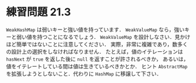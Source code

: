# 練習問題 21.3
`WeakHashMap` は弱いキーと強い値を持っています．
`WeakValueMap` なら，強いキーと弱い値を持つことになるでしょう．
`WeakValueMap` を設計しなさい．見かけほど簡単ではないことに注意してください．
実際，非常に複雑であり，数多くの設計上の選択をしなければなりません．
たとえば，値のイテレーションは `hasNext` が `true` を返した後に `null` を返すことが許されるべきか，
あるいは，値をイテレートしている間は値は生きているべきかとか．
ヒント `AbstractMap` を拡張しようとしないこと．代わりに `HashMap` に移譲して下さい．
